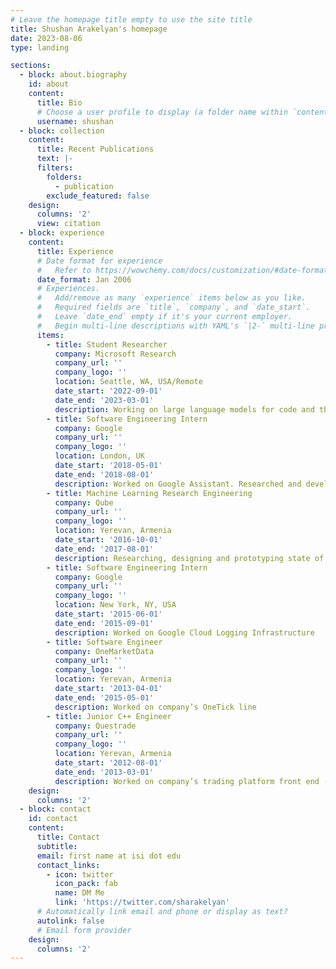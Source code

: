 ```yaml
---
# Leave the homepage title empty to use the site title
title: Shushan Arakelyan's homepage
date: 2023-08-06
type: landing

sections:
  - block: about.biography
    id: about
    content:
      title: Bio
      # Choose a user profile to display (a folder name within `content/authors/`)
      username: shushan
  - block: collection
    content:
      title: Recent Publications
      text: |-
      filters:
        folders:
          - publication
        exclude_featured: false
    design:
      columns: '2'
      view: citation
  - block: experience
    content:
      title: Experience
      # Date format for experience
      #   Refer to https://wowchemy.com/docs/customization/#date-format
      date_format: Jan 2006
      # Experiences.
      #   Add/remove as many `experience` items below as you like.
      #   Required fields are `title`, `company`, and `date_start`.
      #   Leave `date_end` empty if it's your current employer.
      #   Begin multi-line descriptions with YAML's `|2-` multi-line prefix.
      items:
        - title: Student Researcher
          company: Microsoft Research
          company_url: ''
          company_logo: ''
          location: Seattle, WA, USA/Remote
          date_start: '2022-09-01'
          date_end: '2023-03-01'
          description: Working on large language models for code and their generalization. The resulting paper is currently under review.
        - title: Software Engineering Intern
          company: Google
          company_url: ''
          company_logo: ''
          location: London, UK
          date_start: '2018-05-01'
          date_end: '2018-08-01'
          description: Worked on Google Assistant. Researched and developed methods for descriptions of user profiles for use with recommender systems. The resulting paper appeared in SIGIR'19.
        - title: Machine Learning Research Engineering
          company: Qube
          company_url: ''
          company_logo: ''
          location: Yerevan, Armenia
          date_start: '2016-10-01'
          date_end: '2017-08-01'
          description: Researching, designing and prototyping state of the art algorithms for computer graphics, image processing, 3D optimization and face reenactment from RGB input.
        - title: Software Engineering Intern
          company: Google
          company_url: ''
          company_logo: ''
          location: New York, NY, USA
          date_start: '2015-06-01'
          date_end: '2015-09-01'
          description: Worked on Google Cloud Logging Infrastructure
        - title: Software Engineer
          company: OneMarketData
          company_url: ''
          company_logo: ''
          location: Yerevan, Armenia
          date_start: '2013-04-01'
          date_end: '2015-05-01'
          description: Worked on company’s OneTick line
        - title: Junior C++ Engineer
          company: Questrade
          company_url: ''
          company_logo: ''
          location: Yerevan, Armenia
          date_start: '2012-08-01'
          date_end: '2013-03-01'
          description: Worked on company’s trading platform front end - a transaction processing application.
    design:
      columns: '2'
  - block: contact
    id: contact
    content:
      title: Contact
      subtitle:
      email: first name at isi dot edu
      contact_links:
        - icon: twitter
          icon_pack: fab
          name: DM Me
          link: 'https://twitter.com/sharakelyan'
      # Automatically link email and phone or display as text?
      autolink: false
      # Email form provider
    design:
      columns: '2'
---
```

